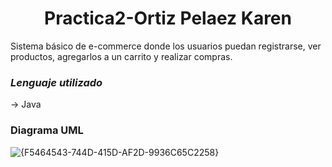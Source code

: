 <h1 align="center"> Practica2-Ortiz Pelaez Karen </h1>

Sistema básico de e-commerce donde los usuarios puedan registrarse, ver productos, agregarlos a un carrito y realizar compras.

<h3><i>Lenguaje utilizado</i></h3>
-> Java

<h3>Diagrama UML</h3>

![{F5464543-744D-415D-AF2D-9936C65C2258}](https://github.com/user-attachments/assets/9b520be7-d238-48b1-a342-7a176c0bcf06)
